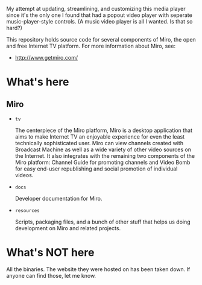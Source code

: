 My attempt at updating, streamlining, and customizing this media player since it's the only one I found that had a popout video player with seperate music-player-style controls. (A music video player is all I wanted. Is that so hard?)


This repository holds source code for several components of Miro, the
open and free Internet TV platform.  For more information about Miro,
see:

* http://www.getmiro.com/

What's here
===========

Miro
----

* ``tv``

  The centerpiece of the Miro platform, Miro is a desktop application
  that aims to make Internet TV an enjoyable experience for even the
  least technically sophisticated user.  Miro can view channels
  created with Broadcast Machine as well as a wide variety of other
  video sources on the Internet.  It also integrates with the remaining
  two components of the Miro platform: Channel Guide for promoting
  channels and Video Bomb for easy end-user republishing and social
  promotion of individual videos.

* ``docs``

  Developer documentation for Miro.

* ``resources``

  Scripts, packaging files, and a bunch of other stuff that helps
  us doing development on Miro and related projects.

What's NOT here
===========

All the binaries. The website they were hosted on has been taken down. If anyone can find those, let me know.
